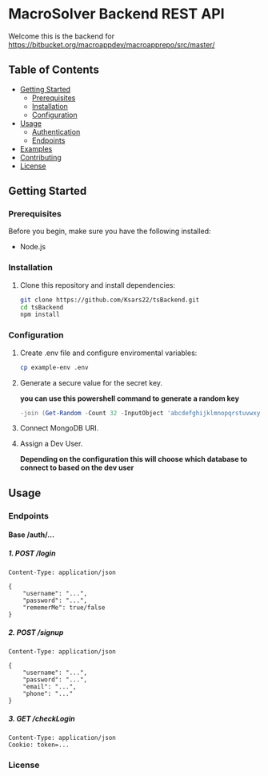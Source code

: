 # MacroSolver Backend REST API

Welcome this is the backend for https://bitbucket.org/macroappdev/macroapprepo/src/master/

## Table of Contents

-   [Getting Started](#getting-started)
    -   [Prerequisites](#prerequisites)
    -   [Installation](#installation)
    -   [Configuration](#configuration)
-   [Usage](#usage)
    -   [Authentication](#authentication)
    -   [Endpoints](#endpoints)
-   [Examples](#examples)
-   [Contributing](#contributing)
-   [License](#license)

## Getting Started

### Prerequisites

Before you begin, make sure you have the following installed:

-   Node.js

### Installation

1. Clone this repository and install dependencies:

    ```bash
    git clone https://github.com/Ksars22/tsBackend.git
    cd tsBackend
    npm install
    ```

### Configuration

1. Create .env file and configure enviromental variables:

    ```bash
    cp example-env .env
    ```

2. Generate a secure value for the secret key.

    **you can use this powershell command to generate a random key**

    ```powershell
    -join (Get-Random -Count 32 -InputObject 'abcdefghijklmnopqrstuvwxyzABCDEFGHIJKLMNOPQRSTUVWXYZ0123456789'.ToCharArray())
    ```

3. Connect MongoDB URI.

4. Assign a Dev User.

    **Depending on the configuration this will choose which database to connect to based on the dev user**

## Usage

### Endpoints

#### Base /auth/...

##### 1. POST /login

    Content-Type: application/json

    {
        "username": "...",
        "password": "...",
        "rememerMe": true/false
    }

##### 2. POST /signup

    Content-Type: application/json

    {
        "username": "...",
        "password": "...",
        "email": "...",
        "phone": "..."
    }

##### 3. GET /checkLogin

    Content-Type: application/json
    Cookie: token=...

### License
